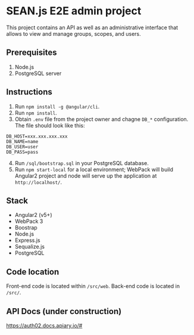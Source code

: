 # SEAN.js E2E admin project

This project contains an API as well as an administrative interface that allows to view and manage groups, scopes, and users.

## Prerequisites

1. Node.js
2. PostgreSQL server

## Instructions

1. Run `npm install -g @angular/cli`.
2. Run `npm install`.
3. Obtain `.env` file from the project owner and chagne `DB_*` configuration.  The file should look like this:

```
DB_HOST=xxx.xxx.xxx.xxx
DB_NAME=name
DB_USER=user
DB_PASS=pass
```
4. Run `/sql/bootstrap.sql` in your PostgreSQL database.
5. Run `npm start-local` for a local environment; WebPack will build Angular2 project and node will serve up the application at `http://localhost/`.

## Stack

- Angular2 (v5+)
- WebPack 3
- Boostrap
- Node.js
- Express.js
- Sequalize.js
- PostgreSQL

## Code location

Front-end code is located within `/src/web`.
Back-end code is located in `/src/`.

## API Docs (under construction)

https://auth02.docs.apiary.io/#